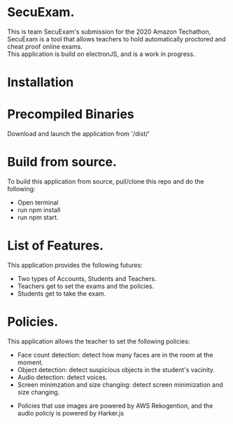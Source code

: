 # SecuExam.
This is team SecuExam's submission for the 2020 Amazon Techathon, SecuExam is a tool that allows teachers to hold automatically proctored and cheat proof online exams.  
This application is build on electronJS, and is a work in progress.

# Installation  

# Precompiled Binaries
Download and launch the application from '/dist/'

# Build from source.  
To build this application from source, pull/clone this repo and do the following:  
* Open terminal
* run npm install
* run npm start.

# List of Features.  
This application provides the following futures:  
- Two types of Accounts, Students and Teachers.  
- Teachers get to set the exams and the policies.  
- Students get to take the exam.  

# Policies.  
This application allows the teacher to set the following policies:  
- Face count detection: detect how many faces are in the room at the moment.
- Object detection: detect suspicious objects in the student's vacinity.  
- Audio detection: detect voices.   
- Screen minimzation and size changing: detect screen minimization and size changing.  

* Policies that use images are powered by AWS Rekogention, and the audio policiy is powered by Harker.js

